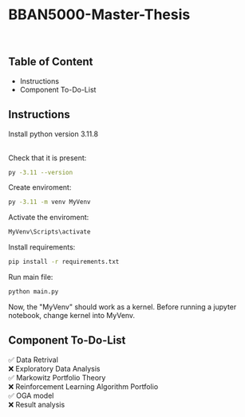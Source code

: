 <h1>BBAN5000-Master-Thesis</h1>
<br>

<h2> Table of Content</h2>
<ul>
  <li>Instructions</li>
  <li> Component To-Do-List</li>
</ul>


<h2> Instructions </h2>
Install python version 3.11.8
<br><br>

Check that it is present:
```bash
py -3.11 --version
```

Create enviroment:
```bash
py -3.11 -m venv MyVenv
```

Activate the enviroment:
```bash
MyVenv\Scripts\activate
```

Install requirements:
```bash
pip install -r requirements.txt
```

Run main file:
```bash
python main.py
```

Now, the "MyVenv" should work as a kernel. Before running a jupyter notebook, change kernel into MyVenv.

<h2> Component To-Do-List</h2>
<p>
  ✅ Data Retrival
  <br>
  ❌ Exploratory Data  Analysis 
  <br>
  ✅ Markowitz Portfolio Theory 
  <br>
  ❌ Reinforcement Learning Algorithm Portfolio
  <br>
  ✅ OGA model 
  <br>
  ❌ Result analysis 
</p>
